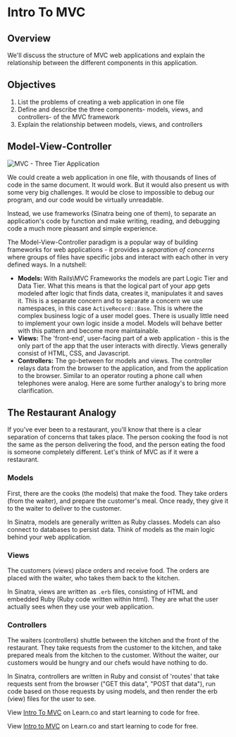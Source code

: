 
# Intro To MVC

## Overview

We'll discuss the structure of MVC web applications and explain the relationship between the different components in this application.

## Objectives

1. List the problems of creating a web application in one file
2. Define and describe the three components- models, views, and controllers- of the MVC framework
3. Explain the relationship between models, views, and controllers

## Model-View-Controller 

![MVC - Three Tier Application](https://upload.wikimedia.org/wikipedia/commons/thumb/5/51/Overview_of_a_three-tier_application_vectorVersion.svg/593px-Overview_of_a_three-tier_application_vectorVersion.svg.png)

We could create a web application in one file, with thousands of lines of code in the same document. It would work. But it would also present us with some very big challenges. It would be close to impossible to debug our program, and our code would be virtually unreadable.

Instead, we use frameworks (Sinatra being one of them), to separate an application's code by function and make writing, reading, and debugging code a much more pleasant and simple experience.

The Model-View-Controller paradigm is a popular way of building frameworks for web applications - it provides a *separation of concerns* where groups of files have specific jobs and interact with each other in very defined ways. In a nutshell:

+ **Models:** With Rails\MVC Frameworks the models are part Logic Tier and Data Tier.  What this means is that the logical part of your app gets modeled after logic that finds data, creates it, manipulates it and saves it.  This is a separate concern and to separate a concern we use namespaces, in this case `ActiveRecord::Base`.  This is where the complex business logic of a user model goes.  There is usually little need to implement your own logic inside a model.  Models will behave better with this pattern and become more maintainable.  
+ **Views:** The 'front-end', user-facing part of a web application - this is the only part of the app that the user interacts with directly. Views generally consist of HTML, CSS, and Javascript.
+ **Controllers:** The go-between for models and views. The controller relays data from the browser to the application, and from the application to the browser.  Similar to an operator routing a phone call when telephones were analog.  Here are some further analogy's to bring more clarification.

## The Restaurant Analogy

If you've ever been to a restaurant, you'll know that there is a clear separation of concerns that takes place. The person cooking the food is not the same as the person delivering the food, and the person eating the food is someone completely different. Let's think of MVC as if it were a restaurant. 

### Models
First, there are the cooks (the models) that make the food. They take orders (from the waiter), and prepare the customer's meal. Once ready, they give it to the waiter to deliver to the customer.

In Sinatra, models are generally written as Ruby classes. Models can also connect to databases to persist data. Think of models as the main logic behind your web application.

### Views
The customers (views) place orders and receive food. The orders are placed with the waiter, who takes them back to the kitchen.

In Sinatra, views are written as `.erb` files, consisting of HTML and embedded Ruby (Ruby code written within html). They are what the user actually sees when they use your web application.

### Controllers
The waiters (controllers) shuttle between the kitchen and the front of the restaurant. They take requests from the customer to the kitchen, and take prepared meals from the kitchen to the customer. Without the waiter, our customers would be hungry and our chefs would have nothing to do.

In Sinatra, controllers are written in Ruby and consist of 'routes' that take requests sent from the browser ("GET this data", "POST that data"), run code based on those requests by using models, and then render the erb (view) files for the user to see.  


<p data-visibility='hidden'>View <a href='https://learn.co/lessons/sinatra-intro-to-mvc' title='Intro To MVC'>Intro To MVC</a> on Learn.co and start learning to code for free.</p>

<p data-visibility='hidden'>View <a href='https://learn.co/lessons/sinatra-intro-to-mvc'>Intro to MVC</a> on Learn.co and start learning to code for free.</p>
